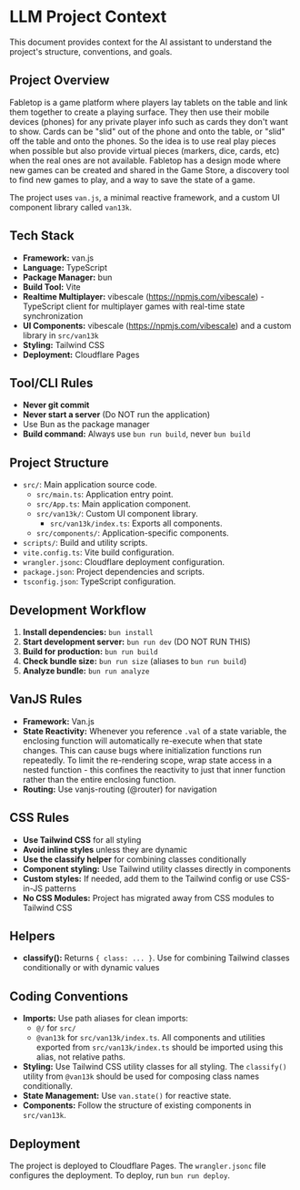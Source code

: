 # LLM Project Context

This document provides context for the AI assistant to understand the project's structure, conventions, and goals.

## Project Overview

Fabletop is a game platform where players lay tablets on the table and link them together to create a playing surface. They then use their mobile devices (phones) for any private player info such as cards they don't want to show. Cards can be "slid" out of the phone and onto the table, or "slid" off the table and onto the phones. So the idea is to use real play pieces when possible but also provide virtual pieces (markers, dice, cards, etc) when the real ones are not available. Fabletop has a design mode where new games can be created and shared in the Game Store, a discovery tool to find new games to play, and a way to save the state of a game.

The project uses `van.js`, a minimal reactive framework, and a custom UI component library called `van13k`.

## Tech Stack

- **Framework:** van.js
- **Language:** TypeScript
- **Package Manager:** bun
- **Build Tool:** Vite
- **Realtime Multiplayer:** vibescale (https://npmjs.com/vibescale) - TypeScript client for multiplayer games with real-time state synchronization
- **UI Components:** vibescale (https://npmjs.com/vibescale) and a custom library in `src/van13k`
- **Styling:** Tailwind CSS
- **Deployment:** Cloudflare Pages

## Tool/CLI Rules

- **Never git commit**
- **Never start a server** (Do NOT run the application)
- Use Bun as the package manager
- **Build command:** Always use `bun run build`, never `bun build`

## Project Structure

- `src/`: Main application source code.
  - `src/main.ts`: Application entry point.
  - `src/App.ts`: Main application component.
  - `src/van13k/`: Custom UI component library.
    - `src/van13k/index.ts`: Exports all components.
  - `src/components/`: Application-specific components.
- `scripts/`: Build and utility scripts.
- `vite.config.ts`: Vite build configuration.
- `wrangler.jsonc`: Cloudflare deployment configuration.
- `package.json`: Project dependencies and scripts.
- `tsconfig.json`: TypeScript configuration.

## Development Workflow

1.  **Install dependencies:** `bun install`
2.  **Start development server:** `bun run dev` (DO NOT RUN THIS)
3.  **Build for production:** `bun run build`
4.  **Check bundle size:** `bun run size` (aliases to `bun run build`)
5.  **Analyze bundle:** `bun run analyze`

## VanJS Rules

- **Framework:** Van.js
- **State Reactivity:** Whenever you reference `.val` of a state variable, the enclosing function will automatically re-execute when that state changes. This can cause bugs where initialization functions run repeatedly. To limit the re-rendering scope, wrap state access in a nested function - this confines the reactivity to just that inner function rather than the entire enclosing function.
- **Routing:** Use vanjs-routing (@router) for navigation

## CSS Rules

- **Use Tailwind CSS** for all styling
- **Avoid inline styles** unless they are dynamic
- **Use the classify helper** for combining classes conditionally
- **Component styling:** Use Tailwind utility classes directly in components
- **Custom styles:** If needed, add them to the Tailwind config or use CSS-in-JS patterns
- **No CSS Modules:** Project has migrated away from CSS modules to Tailwind CSS

## Helpers

- **classify():** Returns `{ class: ... }`. Use for combining Tailwind classes conditionally or with dynamic values

## Coding Conventions

- **Imports:** Use path aliases for clean imports:
  - `@/` for `src/`
  - `@van13k` for `src/van13k/index.ts`. All components and utilities exported from `src/van13k/index.ts` should be imported using this alias, not relative paths.
- **Styling:** Use Tailwind CSS utility classes for all styling. The `classify()` utility from `@van13k` should be used for composing class names conditionally.
- **State Management:** Use `van.state()` for reactive state.
- **Components:** Follow the structure of existing components in `src/van13k`.

## Deployment

The project is deployed to Cloudflare Pages. The `wrangler.jsonc` file configures the deployment. To deploy, run `bun run deploy`.
